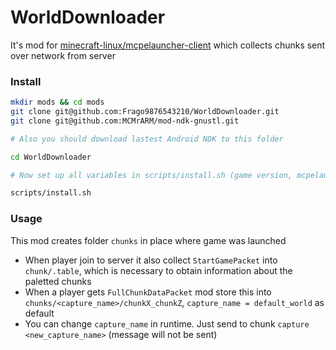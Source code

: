 # WorldDownloader
It's mod for [minecraft-linux/mcpelauncher-client](https://github.com/minecraft-linux/mcpelauncher-client) which collects chunks sent over network from server

### Install
```bash
mkdir mods && cd mods
git clone git@github.com:Frago9876543210/WorldDownloader.git
git clone git@github.com:MCMrARM/mod-ndk-gnustl.git

# Also you should download lastest Android NDK to this folder

cd WorldDownloader

# Now set up all variables in scripts/install.sh (game version, mcpelauncher folder, NDK folder)

scripts/install.sh
```

### Usage
This mod creates folder `chunks` in place where game was launched
- When player join to server it also collect `StartGamePacket` into `chunk/.table`, which is necessary to obtain information about the paletted chunks
- When a player gets `FullChunkDataPacket` mod store this into `chunks/<capture_name>/chunkX_chunkZ`, `capture_name = default_world` as default
- You can change `capture_name` in runtime. Just send to chunk `capture <new_capture_name>` (message will not be sent)
